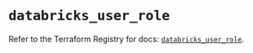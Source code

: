 # `databricks_user_role`

Refer to the Terraform Registry for docs: [`databricks_user_role`](https://registry.terraform.io/providers/databricks/databricks/1.36.2/docs/resources/user_role).
